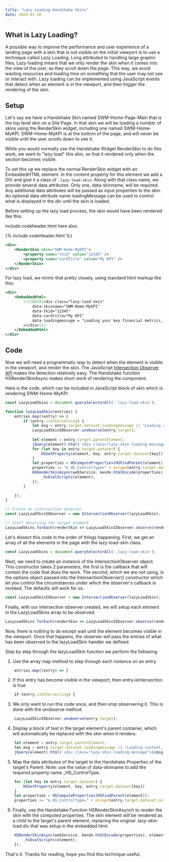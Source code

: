 ```yaml
---
title: "Lazy Loading Handshake Skins"
date: 2024-01-20
---
```


## What is Lazy Loading?
A possible way to improve the performance and user experience of a landing page with a skin that is not visible on the initial viewport is to use a technique called Lazy Loading. Long attributed to handling large graphic files, Lazy loading means that we only render the skin when it comes into the view of the user, as they scroll down the page. This way, we avoid wasting resources and loading time on something that the user may not see or interact with. Lazy loading can be implemented using JavaScript events that detect when an element is in the viewport, and then trigger the rendering of the skin.

## Setup
Let's say we have a Handshake Skin named SWM-Home-Page-Main that is the top level skin on a Site Page. In that skin we will be loading a number of skins using the RenderSkin widget, including one named SWM-Home-MyKPI.  SWM-Home-MyKPI is at the bottom of the page, and will never be visible until the user scrolls down to see it. 

While you would normally use the Handshake Widget RenderSkin to do this work, we want to "lazy load" this skin, so that it rendered only when the section becomes visible.  

To set this up we replace the normal RenderSkin widget with an EmbeddedHTML element. In the content property for this element we add a DIV and give it a class of ```.lazy-load-skin```.  Along with that class name, we provide several data attributes. Only one, data-skinname, will be required. Any additional data attributes will be passed as input properties to the skin. An optional data attribute name loadingMessage can be used to control what is displayed in the div until the skin is loaded. 

Before setting up the lazy load process, the skin would have been rendered like this:

include codeheader.html here also.

{% include codeHeader.html %}
```xml
<div>
    <RenderSkin skin="SWM-Home-MyKPI">
        <property name="tkid" value="12345" />
        <property name="cardTitle" value="My KPI" />
    </RenderSkin>
</div>
```

For lazy load, we mimic that pretty closely, using standard html markup like this:

```xml
<div>
    <EmbeddedHtml>
        <![CDATA[<div class="lazy-load-skin"
            data-skinname="SWM-Home-MyKPI"
            data-tkid="12345"
            data-cardtitle="My KPI"
            data-loadingmessage = "Loading your key financial metrics, this will take a few moments ..."
        ></div>]]>
    </EmbeddedHtml>
</div>
```

## Code
Now we will need a programmatic way to detect when the element is visible in the viewport, and render the skin.  The JavaScript [Intersection Observer API](https://developer.mozilla.org/en-US/docs/Web/API/Intersection_Observer_API) makes the detection relatively easy. The Handshake function HSRenderSkinAsync makes short work of rendering the component. 

Here is the code, which can be included in JavaScript block of skin which is rendering SWM-Home-MyKPI. 

```js
const LazyLoadSkins = document.querySelectorAll('.lazy-load-skin');

function lazyLoadSkin(entries) {
    entries.map((entry) => {
        if (entry.isIntersecting) {
            let msg = entry.target.dataset.loadingmessage || "Loading content, this might take a moment..."
            LazyLoadSkinIObserver.unobserve(entry.target); 
            
            let element = entry.target.parentElement;
            jQuery(element).html(`<div class="lazy-skin-loading-message">${msg}</div>`);
            for (let key in entry.target.dataset) {
                HSSetProperty(element, key, entry.target.dataset[key])
            }
            let properties = HSComputeProperties(HSFindParent(element));
            properties += "&_HS_ControlType=" + escape(entry.target.dataset.skinname);
            HSRenderSkinAsync(webService, kendo.htmlEncode(properties), element, function () {
                _hsEvalScripts(element);      
            });            
        }

    });
}

// Create an intersection observer
const LazyLoadSkinIObserver = new IntersectionObserver(lazyLoadSkin);

// Start observing the target element
LazyLoadSkins.forEach(renderSkin => LazyLoadSkinIObserver.observe(renderSkin));

```
Let's dissect this code in the order of things happening. First, we get an array of all the elements in the page with the lazy-load-skin class. 
```js
const LazyLoadSkins = document.querySelectorAll('.lazy-load-skin');
```

Next, we need to create an instance of the IntersectionObserver object.  This constructor takes 2 parameters, the first is the callback that will contain the code that does the work.  The second, which we are not using, is the options object passed into the IntersectionObserver() constructor which let you control the circumstances under which the observer's callback is invoked. The defaults will work for us. 
```js
const LazyLoadSkinIObserver = new IntersectionObserver(lazyLoadSkin);
```

Finally, with our intersection observer created, we will setup each element in the LazyLoadSkins array to be observed. 
```js
LazyLoadSkins.forEach(renderSkin => LazyLoadSkinIObserver.observe(renderSkin));
```

Now, there is nothing to do except wait until the element becomes visible in the viewport. Once that happens, the observer will pass the entries of what has been observed to the lazyLoadSkin handler we defined. 

Step by step through the lazyLoadSkin function we perform the following:

1. Use the array map method to step through each instance on an entry
```js
    entries.map((entry) => {
```
2. If this entry has become visible in the viewport, then entry.isIntersection is true
```js
    if (entry.isIntersecting) {
```
3. We only want to run this code once, and then stop observering it.  This is done with the unobserve method.
```js
    LazyLoadSkinIObserver.unobserve(entry.target); 
```
4. Display a block of text in the target element's parent container, which will automatically be replaced with the skin when it renders.
```js 
    let element = entry.target.parentElement;
    let msg = entry.target.dataset.loadingmessage || "Loading content, this might take a moment..."            
    jQuery(element).html(`<div class="lazy-skin-loading-message">${msg}</div>`);
```
5. Map the data attributes of the target to the Handshake Properties of the target's Parent. Note: use the value of data-skinname to add the required property name _HS_ControlType.  
```js
    for (let key in entry.target.dataset) {
        HSSetProperty(element, key, entry.target.dataset[key])
    }
    let properties = HSComputeProperties(HSFindParent(element));
    properties += "&_HS_ControlType=" + escape(entry.target.dataset.skinname);
```
6. Finally, use the Handshake Function HSRenderSkinAsynch to render the skin with the computed properties.  The skin element will be rendered as a child to the target's parent element, replacing the original .lazy-skin-load div that was setup in the embedded html.
```js
    HSRenderSkinAsync(webService, kendo.htmlEncode(properties), element, function () {
        _hsEvalScripts(element);      
    });            
```

That's it. Thanks for reading, hope you find this technique useful. 
